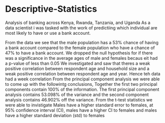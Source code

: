 # Descriptive-Statistics
Analysis of banking across Kenya, Rwanda, Tanzania, and Uganda 
As a data scientist i was tasked with the work of predictiing which individual are most likely to have or use a bank account.

From the data we see that the male population has a 53% chance of having a bank account compared to the female population who have a chance of 47% to have a bank account.
We dropped the null hypothesis for if there was a significance in the average ages of male and females becaus eit had a p-value of less than 0.05
We investigated and saw that theres a weak positive correlation between respondent age and household size and  a weak positive correlation between respondent age and year. Hence teh data had a week correlation
From the principal component analysis we were able to come up with the followintg conclusions, Together the first two principal components contain 100% of the information. The first principal component analysis contains 53.098% of the variance and the second component analysis contains 46.902% off the variance.
From the t-test statistics we were able to invistigate Males have a higher standard error to females, at 95% confidence interval (CI), males have a higher CI to females and males have a higher standard deviation (std) to females
